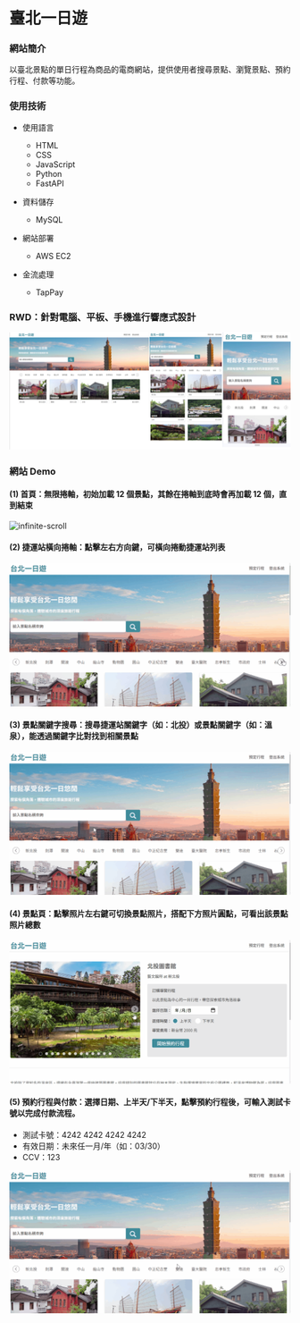 # 臺北一日遊

### 網站簡介

以臺北景點的單日行程為商品的電商網站，提供使用者搜尋景點、瀏覽景點、預約行程、付款等功能。

### 使用技術
- 使用語言

    - HTML
    - CSS
    - JavaScript
    - Python
    - FastAPI

- 資料儲存
    - MySQL

- 網站部署
    - AWS EC2

- 金流處理
    - TapPay

### RWD：針對電腦、平板、手機進行響應式設計

![RWD](./static/img/README/RWD-4.png)

### 網站 Demo

#### (1) 首頁：無限捲軸，初始加載 12 個景點，其餘在捲軸到底時會再加載 12 個，直到結束

![infinite-scroll](./static/img/README/infinite-scroll.gif)

#### (2) 捷運站橫向捲軸：點擊左右方向鍵，可橫向捲動捷運站列表

![metro-list](./static/img/README/metro-change.gif)

#### (3) 景點關鍵字搜尋：搜尋捷運站關鍵字（如：北投）或景點關鍵字（如：溫泉），能透過關鍵字比對找到相關景點

![keyword-search](./static/img/README/keyword-search.gif)

#### (4) 景點頁：點擊照片左右鍵可切換景點照片，搭配下方照片圓點，可看出該景點照片總數

![photo-change](./static/img/README/photo-change.gif)

#### (5) 預約行程與付款：選擇日期、上半天/下半天，點擊預約行程後，可輸入測試卡號以完成付款流程。

- 測試卡號：4242 4242 4242 4242
- 有效日期：未來任一月/年（如：03/30）
- CCV：123

![payment](./static/img/README/payment.gif)

